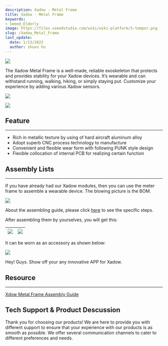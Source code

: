 ```yaml
---
description: Xadow - Metal Frame
title: Xadow - Metal Frame
keywords:
- Seeed_Elderly
image: https://files.seeedstudio.com/wiki/wiki-platform/S-tempor.png
slug: /Xadow_Metal_Frame
last_update:
  date: 1/13/2023
  author: shuxu hu
---
```

![](https://files.seeedstudio.com/wiki/Xadow_Metal_Frame/img/XFrame_01.jpg)

The Xadow Metal Frame is a well-made, reliable exoskeleton that protects and provides stability for your Xadow devices.  It’s wearable and can withstand running, walking, hiking, or simply staying put. Customize your experience by adding various Xadow sensors.

![](https://files.seeedstudio.com/wiki/Xadow_Metal_Frame/img/XFrame.jpg)

[![](https://files.seeedstudio.com/wiki/Seeed-WiKi/docs/images/300px-Get_One_Now_Banner-ragular.png)](https://www.seeedstudio.com/Xadow-Metal-Frame-p-1554.html)

##  Feature
---
*   Rich in metallic texture by using of hard aircraft aluminum alloy
*   Adopt superb CNC process technology to manufacture
*   Convenient and flexible wear form with following PUNK style design
*   Flexible collocation of internal PCB for realizing certain function

##  Assembly Lists
---
If you have already had our Xadow modules, then you can use the meter frame to assemble a wearable device. The blowing picture is the BOM.

![](https://files.seeedstudio.com/wiki/Xadow_Metal_Frame/img/Xadow_Enclosure1.jpg)

About the assembling guide, please click [here](https://files.seeedstudio.com/wiki/Xadow_Metal_Frame/res/Xdow_Metal_Frame_Guide.pdf) to see the specific steps.

After assembling them by yourselves, you will get this:

|![](https://files.seeedstudio.com/wiki/Xadow_Metal_Frame/img/IMG_7085.JPG)|![](https://files.seeedstudio.com/wiki/Xadow_Metal_Frame/img/XadowDiaplay.JPG)|
|---|---|

It can be worn as an accessory as shown below:

![](https://files.seeedstudio.com/wiki/Xadow_Metal_Frame/img/Xadow_metel_frame.jpg)

Hey! Guys. Show off your any innovative APP for Xadow.

##  Resource
---
[Xdow Metal Frame Assembly Guide](https://files.seeedstudio.com/wiki/Xadow_Metal_Frame/res/Xdow_Metal_Frame_Guide.pdf)

## Tech Support & Product Descussion

Thank you for choosing our products! We are here to provide you with different support to ensure that your experience with our products is as smooth as possible. We offer several communication channels to cater to different preferences and needs.

<div class="button_tech_support_container">
<a href="https://forum.seeedstudio.com/" class="button_forum"></a> 
<a href="https://www.seeedstudio.com/contacts" class="button_email"></a>
</div>

<div class="button_tech_support_container">
<a href="https://discord.gg/eWkprNDMU7" class="button_discord"></a> 
<a href="https://github.com/Seeed-Studio/wiki-documents/discussions/69" class="button_discussion"></a>
</div>
